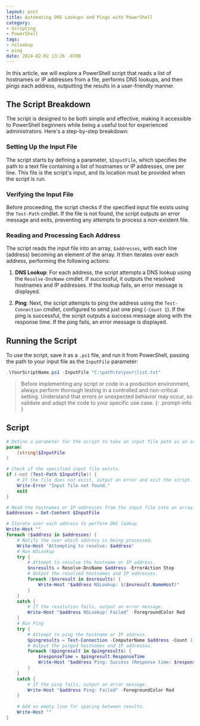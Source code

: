 ```yaml
---
layout: post
title: Automating DNS Lookups and Pings with PowerShell
category:
- Scripting
- PowerShell
tags:
- nslookup
- ping
date: 2024-02-02 13:26 -0700
---
```

In this article, we will explore a PowerShell script that reads a list of hostnames or IP addresses from a file, performs DNS lookups, and then pings each address, outputting the results in a user-friendly manner.

## The Script Breakdown

The script is designed to be both simple and effective, making it accessible to PowerShell beginners while being a useful tool for experienced administrators. Here's a step-by-step breakdown:

### Setting Up the Input File

The script starts by defining a parameter, `$InputFile`, which specifies the path to a text file containing a list of hostnames or IP addresses, one per line. This file is the script's input, and its location must be provided when the script is run.

### Verifying the Input File

Before proceeding, the script checks if the specified input file exists using the `Test-Path` cmdlet. If the file is not found, the script outputs an error message and exits, preventing any attempts to process a non-existent file.

### Reading and Processing Each Address

The script reads the input file into an array, `$addresses`, with each line (address) becoming an element of the array. It then iterates over each address, performing the following actions:

1. **DNS Lookup**: For each address, the script attempts a DNS lookup using the `Resolve-DnsName` cmdlet. If successful, it outputs the resolved hostnames and IP addresses. If the lookup fails, an error message is displayed.

2. **Ping**: Next, the script attempts to ping the address using the `Test-Connection` cmdlet, configured to send just one ping (`-Count 1`). If the ping is successful, the script outputs a success message along with the response time. If the ping fails, an error message is displayed.

## Running the Script

To use the script, save it as a `.ps1` file, and run it from PowerShell, passing the path to your input file as the `InputFile` parameter:

```powershell
.\YourScriptName.ps1 -InputFile "C:\path\to\your\list.txt"
```
> Before implementing any script or code in a production environment, always perform thorough testing in a controlled and non-critical setting. Understand that errors or unexpected behavior may occur, so validate and adapt the code to your specific use case.
{: .prompt-info }

## Script

```powershell
# Define a parameter for the script to take an input file path as an argument.
param(
    [string]$InputFile
)

# Check if the specified input file exists.
if (-not (Test-Path $InputFile)) {
    # If the file does not exist, output an error and exit the script.
    Write-Error "Input file not found."
    exit
}

# Read the hostnames or IP addresses from the input file into an array.
$addresses = Get-Content $InputFile

# Iterate over each address to perform DNS lookup.
Write-Host ""
foreach ($address in $addresses) {
    # Notify the user which address is being processed.
    Write-Host "Attempting to resolve: $address"
    # Run NSLookup
    try {
        # Attempt to resolve the hostname or IP address.
        $nsresults = Resolve-DnsName $address -ErrorAction Stop
        # Output the resolved hostnames and IP addresses.
        foreach ($nsresult in $nsresults) {
            Write-Host "$address NSLookup: $($nsresult.NameHost)"
        }
    }
    catch {
        # If the resolution fails, output an error message.
        Write-Host "$address NSLookup: Failed" -ForegroundColor Red
    }
    # Run Ping
    try {
        # Attempt to ping the hostname or IP address.
        $pingresults = Test-Connection -ComputerName $address -Count 1 -ErrorAction Stop   
        # Output the pinged hostnames and IP addresses.
        foreach ($pingresult in $pingresults) {
            $responseTime = $pingresult.ResponseTime
            Write-Host "$address Ping: Success (Response time: $responseTime ms)"
        }
    }
    catch {
        # If the ping fails, output an error message.
        Write-Host "$address Ping: Failed" -ForegroundColor Red
    }    
        
    # Add an empty line for spacing between results.
    Write-Host ""
}
```
